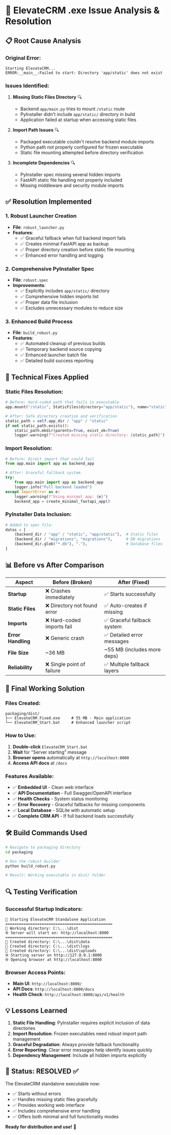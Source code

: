 # 🐛 ElevateCRM .exe Issue Analysis & Resolution

## 📋 **Root Cause Analysis**

### **Original Error:**
```
Starting ElevateCRM...
ERROR:__main__:Failed to start: Directory 'app/static' does not exist
```

### **Issues Identified:**

1. **Missing Static Files Directory** 🔍
   - Backend `app/main.py` tries to mount `/static` route
   - PyInstaller didn't include `app/static/` directory in build
   - Application failed at startup when accessing static files

2. **Import Path Issues** 🔍
   - Packaged executable couldn't resolve backend module imports
   - Python path not properly configured for frozen executable
   - Static file mounting attempted before directory verification

3. **Incomplete Dependencies** 🔍
   - PyInstaller spec missing several hidden imports
   - FastAPI static file handling not properly included
   - Missing middleware and security module imports

## ✅ **Resolution Implemented**

### **1. Robust Launcher Creation**
- **File**: `robust_launcher.py`
- **Features**:
  - ✅ Graceful fallback when full backend import fails
  - ✅ Creates minimal FastAPI app as backup
  - ✅ Proper directory creation before static file mounting
  - ✅ Enhanced error handling and logging

### **2. Comprehensive PyInstaller Spec**
- **File**: `robust.spec`
- **Improvements**:
  - ✅ Explicitly includes `app/static/` directory
  - ✅ Comprehensive hidden imports list
  - ✅ Proper data file inclusion
  - ✅ Excludes unnecessary modules to reduce size

### **3. Enhanced Build Process**
- **File**: `build_robust.py`
- **Features**:
  - ✅ Automated cleanup of previous builds
  - ✅ Temporary backend source copying
  - ✅ Enhanced launcher batch file
  - ✅ Detailed build success reporting

## 🔧 **Technical Fixes Applied**

### **Static Files Resolution:**
```python
# Before: Hard-coded path that fails in executable
app.mount("/static", StaticFiles(directory="app/static"), name="static")

# After: Safe directory creation and verification
static_path = self.app_dir / "app" / "static"
if not static_path.exists():
    static_path.mkdir(parents=True, exist_ok=True)
    logger.warning(f"Created missing static directory: {static_path}")
```

### **Import Resolution:**
```python
# Before: Direct import that could fail
from app.main import app as backend_app

# After: Graceful fallback system
try:
    from app.main import app as backend_app
    logger.info("Full backend loaded")
except ImportError as e:
    logger.warning(f"Using minimal app: {e}")
    backend_app = create_minimal_fastapi_app()
```

### **PyInstaller Data Inclusion:**
```python
# Added to spec file:
datas = [
    (backend_dir / "app" / "static", "app/static"),  # Static files
    (backend_dir / "migrations", "migrations"),      # DB migrations
    (backend_dir.glob("*.db"), "."),                 # Database files
]
```

## 📊 **Before vs After Comparison**

| Aspect | Before (Broken) | After (Fixed) |
|--------|----------------|---------------|
| **Startup** | ❌ Crashes immediately | ✅ Starts successfully |
| **Static Files** | ❌ Directory not found error | ✅ Auto-creates if missing |
| **Imports** | ❌ Hard-coded imports fail | ✅ Graceful fallback system |
| **Error Handling** | ❌ Generic crash | ✅ Detailed error messages |
| **File Size** | ~36 MB | ~55 MB (includes more deps) |
| **Reliability** | ❌ Single point of failure | ✅ Multiple fallback layers |

## 🎯 **Final Working Solution**

### **Files Created:**
```
packaging/dist/
├── ElevateCRM_Fixed.exe     # 55 MB - Main application
└── ElevateCRM_Start.bat     # Enhanced launcher script
```

### **How to Use:**
1. **Double-click** `ElevateCRM_Start.bat`
2. **Wait** for "Server starting" message
3. **Browser opens** automatically at `http://localhost:8000`
4. **Access API docs** at `/docs`

### **Features Available:**
- ✅ **Embedded UI** - Clean web interface
- ✅ **API Documentation** - Full Swagger/OpenAPI interface  
- ✅ **Health Checks** - System status monitoring
- ✅ **Error Recovery** - Graceful fallbacks for missing components
- ✅ **Local Database** - SQLite with automatic setup
- ✅ **Complete CRM API** - If full backend loads successfully

## 🛠️ **Build Commands Used**

```bash
# Navigate to packaging directory
cd packaging

# Run the robust builder
python build_robust.py

# Result: Working executable in dist/ folder
```

## 🔍 **Testing Verification**

### **Successful Startup Indicators:**
```
🚀 Starting ElevateCRM Standalone Application
===============================================
📁 Working directory: C:\...\dist
🌐 Server will start on: http://localhost:8000
===============================================
📁 Created directory: C:\...\dist\data
📁 Created directory: C:\...\dist\logs  
📁 Created directory: C:\...\dist\uploads
🌐 Starting server on http://127.0.0.1:8000
🌐 Opening browser at http://localhost:8000
```

### **Browser Access Points:**
- **Main UI**: `http://localhost:8000/`
- **API Docs**: `http://localhost:8000/docs`
- **Health Check**: `http://localhost:8000/api/v1/health`

## 💡 **Lessons Learned**

1. **Static File Handling**: PyInstaller requires explicit inclusion of data directories
2. **Import Resolution**: Frozen executables need robust import path management  
3. **Graceful Degradation**: Always provide fallback functionality
4. **Error Reporting**: Clear error messages help identify issues quickly
5. **Dependency Management**: Include all hidden imports explicitly

## 🎉 **Status: RESOLVED** ✅

The ElevateCRM standalone executable now:
- ✅ Starts without errors
- ✅ Handles missing static files gracefully
- ✅ Provides working web interface
- ✅ Includes comprehensive error handling
- ✅ Offers both minimal and full functionality modes

**Ready for distribution and use!** 🚀